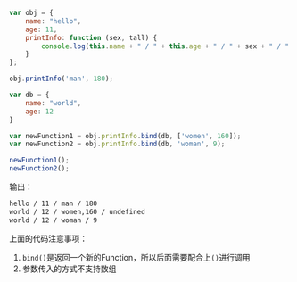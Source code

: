 ```javascript
var obj = {
    name: "hello",
    age: 11,
    printInfo: function (sex, tall) {
        console.log(this.name + " / " + this.age + " / " + sex + " / " + tall)
    }
};

obj.printInfo('man', 180);

var db = {
    name: "world",
    age: 12
}

var newFunction1 = obj.printInfo.bind(db, ['women', 160]);
var newFunction2 = obj.printInfo.bind(db, 'woman', 9);

newFunction1();
newFunction2();
```

输出：

```bash
hello / 11 / man / 180
world / 12 / women,160 / undefined
world / 12 / woman / 9
```

上面的代码注意事项：

1. `bind()`是返回一个新的Function，所以后面需要配合上`()`进行调用
2. 参数传入的方式不支持数组